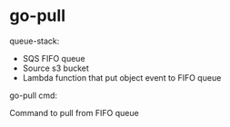 # go-pull

queue-stack:

- SQS FIFO queue
- Source s3 bucket
- Lambda function that put object event to FIFO queue

go-pull cmd:

Command to pull from FIFO queue